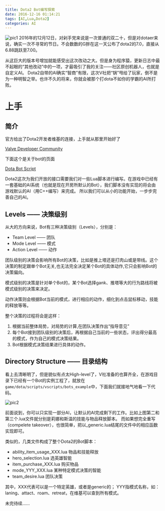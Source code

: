 ```yaml
---
title: Dota2 Bot编写探索
date: 2016-12-16 01:14:21
tags: [AI,Lua,Dota2]
categories: AI
---
```


![pic1](http://ohvmg8dgt.bkt.clouddn.com/dota2_pic.png)
2016年的12月12日，对剁手党来说是一次普通的双二十，但是对dotaer来说，确实一次不寻常的节日。不会数数的G胖在这一天公布了dota2的7.0，直接从6.88跳跃至7.00。  

从这巨大的版本号增加就能感受出这次改动之大。但是身为程序猿，更新日志中最不起眼的“其他改动”中的一项，才最吸引了我的关注——社区原创机器人，也就是自定义AI。
Dota2自带的AI确实“智商”有限，这次V社把“锅”甩给了玩家，倒不是为一种明智之举。也许不久的将来，你就会被那个打dota不如你的学霸的AI所打败。  

<!--more-->

# 上手

## 简介
官方给出了Dota2开发者维基的连接，上手就从那里开始好了  

[Valve Developer Community](https://developer.valvesoftware.com/wiki/Main_Page)  

下面这个是关于bot的页面  

[Dota Bot Script](https://developer.valvesoftware.com/wiki/Dota_Bot_Scripting)

Dota2这次为我们开放的接口需要我们对一些Lua脚本进行编写。在游戏中已经有一套基础的AI系统（也就是现在开房所默认的Bot），我们脚本没有实现的将会由游戏默认的AI（用C++编写）来完成。
所以我们可以从小的功能开始，一步步完善自己的AI。  

## Levels —— 决策级别
从大的方向来说，Bot有三种决策级别（Levels），分别是：  
* Team Level   —— 团队
* Mode Level   —— 模式
* Action Level —— 动作  

团队级别的决策会影响所有Bot的决策，比如是推上塔还是打肉山或是带线。这个决策的制定跟单个Bot无关,也无法完全决定某个Bot的具体动作,它只会影响Bot的决策偏向。  

模式级别的决策是针对单个Bot的，某个Bot选择gank、推塔等大的行为路线将被模式级别的决策来决定。  

动作决策则会根据Bot当前的模式，进行相应的动作，细化到点击鼠标移动，技能的释放等等。  

整个决策的过程将会是这样：  
1. 根据当前整体局势，对局势的计算,在团队决策作出“指导意见”
2. 每个Bot接到团队级别的决策后，再根据自己当前的一些状态，评出得分最高的模式，作为自己的模式决策结果。
3. Bot根据模式决策结果进行具体的动作。  

## Directory Structure —— 目录结构
看上去清晰明了，但是貌似有点太High-level了，V社准备的也算齐全，在游戏目录下已经有一个Bot的实例工程了，就放在`game/dota/scripts/vscripts/bots_example`中，下面我们就接地气地看一下代码。  

![pic2](http://ohvmg8dgt.bkt.clouddn.com/dota2_pic1.png)  

前面说到，你可以只实现一部分AI，让默认的AI完成剩下的工作。比如上图第二和第三个.lua文件就分别是莉娜和斯温的技能与物品释放脚本。
而如果想完全重写（compelete takeover），也很简单，把以_generic.lua结尾的文件中的相应函数实现即可。  

类似的，几类文件构成了整个Dota2的Bot脚本：  
* ability_item_usage_XXX.lua  物品和技能释放
* hero_selection.lua 选英雄智能
* item_purchase_XXX.lua 购买物品
* mode_YYY_XXX.lua 某种特定模式决策的智能
* team_desire.lua 团队决策  

其中，XXX代表可以是一个特定英雄，或者是generic的；
YYY指模式名称，如：laning、attact、roam、retreat，在维基可以查到所有模式。  

未完待续......
